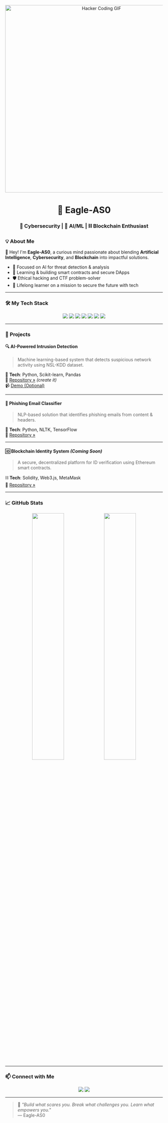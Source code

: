 <!-- Banner Image or GIF -->
<p align="center">
  <img src="https://miro.medium.com/v2/resize%3Afit%3A1280/1%2AMptLjygMO184yyWqmg4PUA.gif" width="600" alt="Hacker Coding GIF">
</p>

<h1 align="center">🦅 Eagle‑AS0</h1>
<h3 align="center">🔐 Cybersecurity | 🤖 AI/ML | ⛓️ Blockchain Enthusiast</h3>


### 💡 About Me

👋 Hey! I'm **Eagle-AS0**, a curious mind passionate about blending **Artificial Intelligence**, **Cybersecurity**, and **Blockchain** into impactful solutions.

- 🎯 Focused on AI for threat detection & analysis
- 🧠 Learning & building smart contracts and secure DApps
- 🛡️ Ethical hacking and CTF problem-solver
- 🚀 Lifelong learner on a mission to secure the future with tech

---

### 🛠️ My Tech Stack

<p align="center">
  <img src="https://img.shields.io/badge/Python-3776AB?style=for-the-badge&logo=python&logoColor=white" />
  <img src="https://img.shields.io/badge/TensorFlow-FF6F00?style=for-the-badge&logo=tensorflow&logoColor=white" />
  <img src="https://img.shields.io/badge/PyTorch-EE4C2C?style=for-the-badge&logo=pytorch&logoColor=white" />
  <img src="https://img.shields.io/badge/Linux-FCC624?style=for-the-badge&logo=linux&logoColor=black" />
  <img src="https://img.shields.io/badge/Kali-557C94?style=for-the-badge&logo=kalilinux&logoColor=white" />
  <img src="https://img.shields.io/badge/Solidity-363636?style=for-the-badge&logo=solidity&logoColor=white" />
  <img src="https://img.shields.io/badge/Ethereum-3C3C3D?style=for-the-badge&logo=ethereum&logoColor=white" />
</p>

---

### 🚀 Projects

#### 🔍 AI-Powered Intrusion Detection
> Machine learning-based system that detects suspicious network activity using NSL-KDD dataset.

🔧 **Tech**: Python, Scikit-learn, Pandas  
📁 [Repository »](https://github.com/Eagle-AS0/AI-Intrusion-Detection) *(create it)*  
📹 [Demo (Optional)](https://youtu.be/sample-url)

---

#### 📧 Phishing Email Classifier
> NLP-based solution that identifies phishing emails from content & headers.

🧠 **Tech**: Python, NLTK, TensorFlow  
📁 [Repository »](https://github.com/Eagle-AS0/Phishing-Email-Detector)

---

#### 🆔 Blockchain Identity System *(Coming Soon)*
> A secure, decentralized platform for ID verification using Ethereum smart contracts.

⛓️ **Tech**: Solidity, Web3.js, MetaMask  
📁 [Repository »](https://github.com/Eagle-AS0/Blockchain-ID-System)

---

### 📈 GitHub Stats

<p align="center">
  <img src="https://github-readme-stats.vercel.app/api?username=Eagle-AS0&show_icons=true&theme=tokyonight" width="45%" />
  <img src="https://github-readme-streak-stats.herokuapp.com/?user=Eagle-AS0&theme=tokyonight" width="45%" />
</p>

---

### 📫 Connect with Me

<p align="center">
  <a href="mailto:youremail@example.com"><img src="https://img.shields.io/badge/Email-D14836?style=for-the-badge&logo=gmail&logoColor=white" /></a>
  <a href="https://linkedin.com/in/your-linkedin"><img src="https://img.shields.io/badge/LinkedIn-0A66C2?style=for-the-badge&logo=linkedin&logoColor=white" /></a>
</p>

---

> 🧠 _"Build what scares you. Break what challenges you. Learn what empowers you."_  
> — Eagle-AS0
